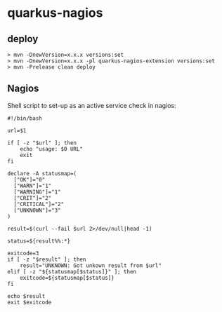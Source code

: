 # quarkus-nagios

## deploy

```
> mvn -DnewVersion=x.x.x versions:set
> mvn -DnewVersion=x.x.x -pl quarkus-nagios-extension versions:set
> mvn -Prelease clean deploy
```

## Nagios

Shell script to set-up as an active service check in nagios:

```
#!/bin/bash

url=$1

if [ -z "$url" ]; then
    echo "usage: $0 URL"
    exit
fi

declare -A statusmap=(
  ["OK"]="0"
  ["WARN"]="1"
  ["WARNING"]="1"
  ["CRIT"]="2"
  ["CRITICAL"]="2"
  ["UNKNOWN"]="3"
)

result=$(curl --fail $url 2>/dev/null|head -1)

status=${result%%:*}

exitcode=3
if [ -z "$result" ]; then
    result="UNKNOWN: Got unkown result from $url"
elif [ -z "${statusmap[$status]}" ]; then
    exitcode=${statusmap[$status]}
fi

echo $result
exit $exitcode
```